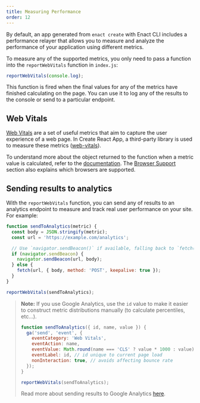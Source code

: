 ```yaml
---
title: Measuring Performance
order: 12
---
```

By default, an app generated from `enact create` with Enact CLI includes a performance relayer that allows you to measure and analyze
the performance of your application using different metrics.

To measure any of the supported metrics, you only need to pass a function into the `reportWebVitals`
function in `index.js`:

```js
reportWebVitals(console.log);
```

This function is fired when the final values for any of the metrics have finished calculating on the
page. You can use it to log any of the results to the console or send to a particular endpoint.

## Web Vitals

[Web Vitals](https://web.dev/vitals/) are a set of useful metrics that aim to capture the user
experience of a web page. In Create React App, a third-party library is used to measure these
metrics ([web-vitals](https://github.com/GoogleChrome/web-vitals)).

To understand more about the object returned to the function when a metric value is calculated,
refer to the [documentation](https://github.com/GoogleChrome/web-vitals/#types). The [Browser
Support](https://github.com/GoogleChrome/web-vitals/#browser-support) section also explains which browsers are supported.

## Sending results to analytics

With the `reportWebVitals` function, you can send any of results to an analytics endpoint to measure and track real user performance on your site. For example:

```js
function sendToAnalytics(metric) {
  const body = JSON.stringify(metric);
  const url = 'https://example.com/analytics';

  // Use `navigator.sendBeacon()` if available, falling back to `fetch()`
  if (navigator.sendBeacon) {
    navigator.sendBeacon(url, body);
  } else {
    fetch(url, { body, method: 'POST', keepalive: true });
  }
}

reportWebVitals(sendToAnalytics);
```

> **Note:** If you use Google Analytics, use the `id` value to make it easier to construct metric distributions manually (to calculate percentiles, etc…).
>
> ```js
> function sendToAnalytics({ id, name, value }) {
>   ga('send', 'event', {
>     eventCategory: 'Web Vitals',
>     eventAction: name,
>     eventValue: Math.round(name === 'CLS' ? value * 1000 : value), // values must be integers
>     eventLabel: id, // id unique to current page load
>     nonInteraction: true, // avoids affecting bounce rate
>   });
> }
>
> reportWebVitals(sendToAnalytics);
> ```
>
> Read more about sending results to Google Analytics [here](https://github.com/GoogleChrome/web-vitals#send-the-results-to-google-analytics).
